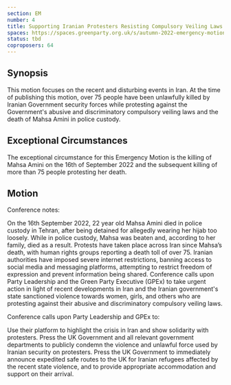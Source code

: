 ```yaml
---
section: EM
number: 4
title: Supporting Iranian Protesters Resisting Compulsory Veiling Laws
spaces: https://spaces.greenparty.org.uk/s/autumn-2022-emergency-motions-forum/?contentId=111346
status: tbd
coproposers: 64
---
```

## Synopsis
This motion focuses on the recent and disturbing events in Iran. At the time of publishing this motion, over 75 people have been unlawfully killed by Iranian Government security forces while protesting against the Government's abusive and discriminatory compulsory veiling laws and the death of Mahsa Amini in police custody.

## Exceptional Circumstances
The exceptional circumstance for this Emergency Motion is the killing of Mahsa Amini on the 16th of September 2022 and the subsequent killing of more than 75 people protesting her death.

## Motion
Conference notes:

On the 16th September 2022, 22 year old Mahsa Amini died in police custody in Tehran, after being detained for allegedly wearing her hijab too loosely.
While in police custody, Mahsa was beaten and, according to her family, died as a result.
Protests have taken place across Iran since Mahsa’s death, with human rights groups reporting a death toll of over 75.
Iranian authorities have imposed severe internet restrictions, banning access to social media and messaging platforms, attempting to restrict freedom of expression and prevent information being shared.
Conference calls upon Party Leadership and the Green Party Executive (GPEx) to take urgent action in light of recent developments in Iran and the Iranian government's state sanctioned violence towards women, girls, and others who are protesting against their abusive and discriminatory compulsory veiling laws.

Conference calls upon Party Leadership and GPEx to:

Use their platform to highlight the crisis in Iran and show solidarity with protesters.
Press the UK Government and all relevant government departments to publicly condemn the violence and unlawful force used by Iranian security on protesters.
Press the UK Government to immediately announce expedited safe routes to the UK for Iranian refugees affected by the recent state violence, and to provide appropriate accommodation and support on their arrival.
